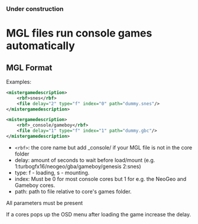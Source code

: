### **Under construction**


# MGL files run console games automatically

## MGL Format

Examples:

```xml
<mistergamedescription>
	<rbf>snes</rbf>
	<file delay="2" type="f" index="0" path="dummy.snes"/>
</mistergamedescription>
```


```xml
<mistergamedescription>
	<rbf>_console/gameboy</rbf>
	<file delay="1" type="f" index="1" path="dummy.gbc"/>
</mistergamedescription>
```

* `<rbf>`: the core name but add _console/ if your MGL file is not in the core folder
* delay: amount of seconds to wait before load/mount (e.g. 1:turbogfx16/neogeo/gba/gameboy/genesis 2:snes)
* type:  f - loading, s - mounting.
* index: Must be 0 for most console cores but 1 for e.g. the NeoGeo and Gameboy cores.
* path:  path to file relative to core's games folder.

All parameters must be present

If a cores pops up the OSD menu after loading the game increase the delay.
